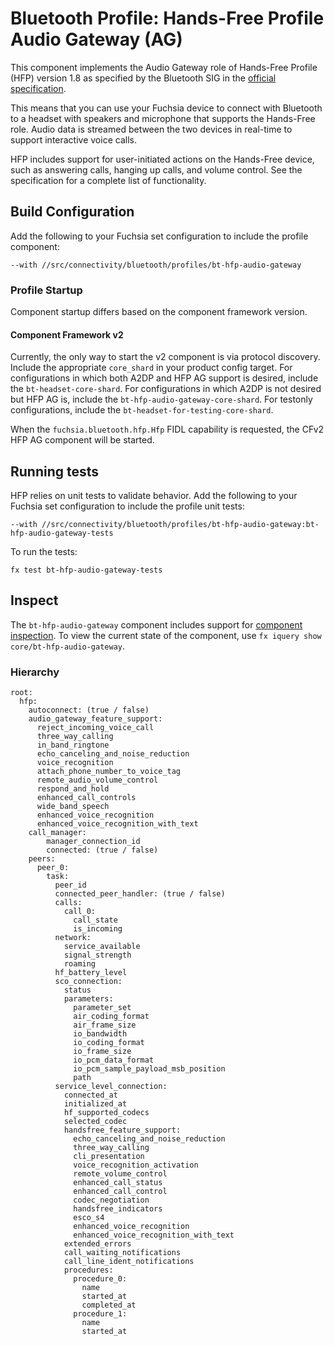 # Bluetooth Profile: Hands-Free Profile Audio Gateway (AG)

This component implements the Audio Gateway role of Hands-Free Profile (HFP) version 1.8 as
specified by the Bluetooth SIG in the
[official specification](https://www.bluetooth.org/DocMan/handlers/DownloadDoc.ashx?doc_id=489628).

This means that you can use your Fuchsia device to connect with Bluetooth to a headset with speakers
and microphone that supports the Hands-Free role. Audio data is streamed between the two devices
in real-time to support interactive voice calls.

HFP includes support for user-initiated actions on the Hands-Free device, such as answering calls,
hanging up calls, and volume control. See the specification for a complete list of functionality.

## Build Configuration

Add the following to your Fuchsia set configuration to include the profile component:

`--with //src/connectivity/bluetooth/profiles/bt-hfp-audio-gateway`

### Profile Startup

Component startup differs based on the component framework version.

#### Component Framework v2

Currently, the only way to start the v2 component is via protocol discovery. Include the appropriate
`core_shard` in your product config target. For configurations in which both A2DP and HFP AG support
is desired, include the `bt-headset-core-shard`. For configurations in which A2DP is not desired
but HFP AG is, include the `bt-hfp-audio-gateway-core-shard`. For testonly configurations, include
the `bt-headset-for-testing-core-shard`.

When the `fuchsia.bluetooth.hfp.Hfp` FIDL capability is requested, the CFv2 HFP AG component will be
started.

## Running tests

HFP relies on unit tests to validate behavior. Add the following to your Fuchsia set configuration
to include the profile unit tests:

`--with //src/connectivity/bluetooth/profiles/bt-hfp-audio-gateway:bt-hfp-audio-gateway-tests`

To run the tests:

```
fx test bt-hfp-audio-gateway-tests
```

## Inspect

The `bt-hfp-audio-gateway` component includes support for
[component inspection](https://fuchsia.dev/fuchsia-src/development/diagnostics/inspect). To view
the current state of the component, use `fx iquery show core/bt-hfp-audio-gateway`.

### Hierarchy

```
root:
  hfp:
    autoconnect: (true / false)
    audio_gateway_feature_support:
      reject_incoming_voice_call
      three_way_calling
      in_band_ringtone
      echo_canceling_and_noise_reduction
      voice_recognition
      attach_phone_number_to_voice_tag
      remote_audio_volume_control
      respond_and_hold
      enhanced_call_controls
      wide_band_speech
      enhanced_voice_recognition
      enhanced_voice_recognition_with_text
    call_manager:
        manager_connection_id
        connected: (true / false)
    peers:
      peer_0:
        task:
          peer_id
          connected_peer_handler: (true / false)
          calls:
            call_0:
              call_state
              is_incoming
          network:
            service_available
            signal_strength
            roaming
          hf_battery_level
          sco_connection:
            status
            parameters:
              parameter_set
              air_coding_format
              air_frame_size
              io_bandwidth
              io_coding_format
              io_frame_size
              io_pcm_data_format
              io_pcm_sample_payload_msb_position
              path
          service_level_connection:
            connected_at
            initialized_at
            hf_supported_codecs
            selected_codec
            handsfree_feature_support:
              echo_canceling_and_noise_reduction
              three_way_calling
              cli_presentation
              voice_recognition_activation
              remote_volume_control
              enhanced_call_status
              enhanced_call_control
              codec_negotiation
              handsfree_indicators
              esco_s4
              enhanced_voice_recognition
              enhanced_voice_recognition_with_text
            extended_errors
            call_waiting_notifications
            call_line_ident_notifications
            procedures:
              procedure_0:
                name
                started_at
                completed_at
              procedure_1:
                name
                started_at

```
